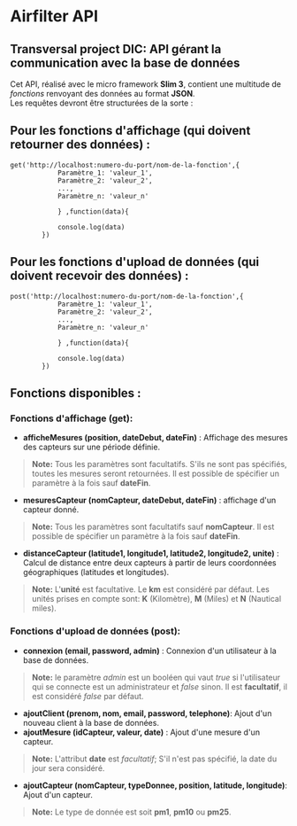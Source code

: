 # Airfilter API
Transversal project DIC: API gérant la communication avec la base de données  
------------------------------------------------------------------
Cet API, réalisé avec le micro framework  __Slim 3__, contient une multitude de *fonctions* renvoyant des données au format __JSON__.  
Les requêtes devront être structurées de la sorte :  
## Pour les fonctions d'affichage (qui doivent retourner des données) :  

	get('http://localhost:numero-du-port/nom-de-la-fonction',{  
                Paramètre_1: 'valeur_1',  
                Paramètre_2: 'valeur_2',  
                ...,  
                Paramètre_n: 'valeur_n'  
                
                } ,function(data){  
                
                console.log(data)  
            })  
  
## Pour les fonctions d'upload de données (qui doivent recevoir des données) :  

	post('http://localhost:numero-du-port/nom-de-la-fonction',{
                Paramètre_1: 'valeur_1',
                Paramètre_2: 'valeur_2',
                ...,
                Paramètre_n: 'valeur_n'
                
                } ,function(data){
                
                console.log(data)
            })
  
  
## Fonctions disponibles :  
### Fonctions d'affichage (get):  
* __afficheMesures (position, dateDebut, dateFin)__ : Affichage des mesures des capteurs sur une période définie.  
> __Note:__ Tous les paramètres sont facultatifs. S'ils ne sont pas spécifiés, toutes les mesures seront retournées. Il est possible de spécifier un paramètre à la fois sauf __dateFin__.  
* __mesuresCapteur (nomCapteur, dateDebut, dateFin)__ : affichage d'un capteur donné.  
> __Note:__ Tous les paramètres sont facultatifs sauf __nomCapteur__. Il est possible de spécifier un paramètre à la fois sauf __dateFin__.   
* __distanceCapteur (latitude1, longitude1, latitude2, longitude2, unite)__ : Calcul de distance entre deux capteurs à partir de leurs coordonnées géographiques (latitudes et longitudes).  
> __Note:__ L'__unité__ est facultative. Le __km__ est considéré par défaut. Les unités prises en compte sont: __K__ (Kilomètre), __M__ (Miles) et __N__ (Nautical miles).  


### Fonctions d'upload de données (post):  
* __connexion (email, password, admin)__ : Connexion d'un utilisateur à la base de données.  
> __Note:__ le paramètre *admin* est un booléen qui vaut *true* si l'utilisateur qui se connecte est un administrateur et *false* sinon. Il est __facultatif__, il est considéré *false* par défaut.   
* __ajoutClient (prenom, nom, email, password, telephone)__: Ajout d'un nouveau client à la base de données.  
* __ajoutMesure (idCapteur, valeur, date)__ : Ajout d'une mesure d'un capteur.  
> __Note:__ L'attribut __date__ est *facultatif*; S'il n'est pas spécifié, la date du jour sera considéré.  
* __ajoutCapteur (nomCapteur, typeDonnee, position, latitude, longitude)__: Ajout d'un capteur.  
> __Note:__ Le type de donnée est soit __pm1__, __pm10__ ou __pm25__.   




